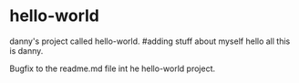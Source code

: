 # hello-world
danny's project called hello-world.
#adding stuff about myself
hello all
this is danny.


Bugfix to the readme.md file int he hello-world project.
